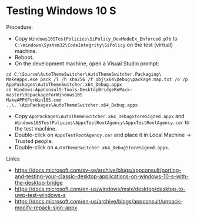 ﻿# Testing Windows 10 S

Procedure:

- Copy `Windows10STestPolicies\SiPolicy_DevModeEx_Enforced.p7b` to 
`C:\Windows\System32\CodeIntegrity\SiPolicy` on the test (virtual) machine.
- Reboot.
- On the development machine, open a Visual Studio prompt:
```
cd C:\Source\AutoThemeSwitcher\AutoThemeSwitcher.Packaging\
MakeAppx.exe pack /l /h sha256 /f obj\x64\Debug\package.map.txt /o /p AppPackages\AutoThemeSwitcher.x64_Debug.appx
cd Windows-AppConsult-Tools-DesktopBridgeRePack-master\RepackageForWindows10S
MakeAPPXForWin10S.cmd ..\..\AppPackages\AutoThemeSwitcher.x64_Debug.appx
```
- Copy `AppPackages\AutoThemeSwitcher.x64_DebugStoreSigned.appx` and 
  `Windows10STestPolicies\AppxTestRootAgency\AppxTestRootAgency.cer` to the test machine.
- Double-click on `AppxTestRootAgency.cer` and place it in Local Machine -> Trusted people.
- Double-click on `AutoThemeSwitcher.x64_DebugStoreSigned.appx`.

Links:

* https://docs.microsoft.com/sv-se/archive/blogs/appconsult/porting-and-testing-your-classic-desktop-applications-on-windows-10-s-with-the-desktop-bridge
* https://docs.microsoft.com/en-us/windows/msix/desktop/desktop-to-uwp-test-windows-s
* https://docs.microsoft.com/en-us/archive/blogs/appconsult/unpack-modify-repack-sign-appx
